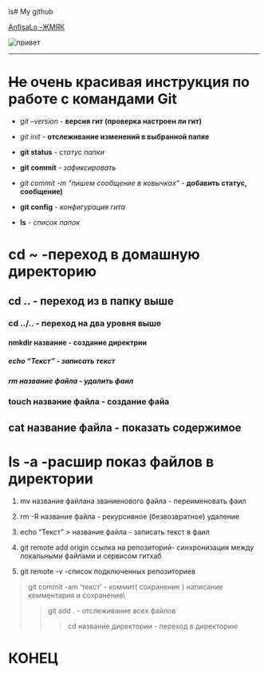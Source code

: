ls# My github

[AnfisaLo -ЖМЯК](https://github.com/AnfisaLo/AnfisaLo.git)

![привет](https://i.gifer.com/fy2H.gif)
___
#  ~~Нe~~ очень красивая инструкция по работе с командами Git

- *git –version*  - **версия гит (проверка настроен ли гит)**

- *git init* - **отслеживание изменений в выбранной папке**

- **git status** - *статус папки*

- **git commit** - *зафиксировать*

- *git commit -m “пишем сообщение в ковычках”* - **добавить статус, сообщение)**

- **git config** - *конфигурация гита*

- **ls** - *список папок*

# cd ~ -переход в домашную директорию

## cd .. - переход из в папку выше

### cd ../.. - переход на два уровня выше

#### nmkdir название - создание директрии

##### echo “Текст” - записать текст

##### rm название файла - удалить фаил

### touch название файла - создание файа

## cat название файла - показать содержимое

# ls -a -расшир показ файлов в директории 


1. mv название файлана званиенового файла - переименовать фаил 

2. rm -R название файла - рекурсивное (безвозвратное) удаление
3. echo “Текст” > название файла - записать текст в фаил

4. git remote add origin ссылка на репозиторий- синхронизация между локальными файлами и сервисом гитхаб
5. git remote -v -список подключенных репозиториев

>git commit -am ‘текст’  - коммит( сохранение ) написание комментария и сохранение\
>>git add . - отслеживание всех файлов
>>>cd название директории - переход в директорию 

# КОНЕЦ
